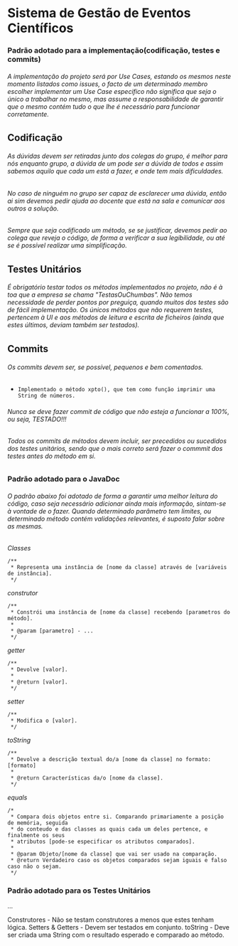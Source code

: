 # Sistema de Gestão de Eventos Científicos #

### Padrão adotado para a implementação(codificação, testes e commits) ###
###### A implementação do projeto será por *Use Cases*, estando os mesmos neste momento listados como issues, o facto de um determinado membro escolher implementar um *Use Case* especifico não significa que seja o único a trabalhar no mesmo, mas assume a responsabilidade de garantir que o mesmo contém tudo o que lhe é necessário para funcionar corretamente. ###

## Codificação ##
###### As dúvidas devem ser retiradas junto dos colegas do grupo, é melhor para nós enquanto grupo, a dúvida de um pode ser a dúvida de todos e assim sabemos aquilo que cada um está a fazer, e onde tem mais dificuldades. ######
###### No caso de ninguém no grupo ser capaz de esclarecer uma dúvida, então ai sim devemos pedir ajuda ao docente que está na sala e comunicar aos outros a solução. ######
###### Sempre que seja codificado um método, se se justificar, devemos pedir ao colega que reveja o código, de forma a verificar a sua legibilidade, ou até se é possível realizar uma simplificação. ######

## Testes Unitários ##
###### É obrigatório testar todos os métodos implementados no projeto, não é à toa que a empresa se chama "TestasOuChumbas". Não temos necessidade de perder pontos por preguiça, quando muitos dos testes são de fácil implementação. Os únicos métodos que não requerem testes, pertencem à UI e aos métodos de leitura e escrita de ficheiros (ainda que estes últimos, deviam também ser testados). ######

## Commits ##
###### Os commits devem ser, se possível, pequenos e bem comentados. #######
* ```Implementado o método xpto(), que tem como função imprimir uma String de números. ```
###### Nunca se deve fazer commit de código que não esteja a funcionar a 100%, ou seja, TESTADO!!! ######
###### Todos os commits de métodos devem incluir, ser precedidos ou sucedidos dos testes unitários, sendo que o mais correto será fazer o commmit dos testes antes do método em si. #######

### Padrão adotado para o JavaDoc ###
###### O padrão abaixo foi adotado de forma a garantir uma melhor leitura do código, caso seja necessário adicionar ainda mais informação, sintam-se à vontade de o fazer. Quando determinado parâmetro tem limites, ou determinado método contém validações relevantes, é suposto falar sobre as mesmas. ######

*Classes*
```
/**
 * Representa uma instância de [nome da classe] através de [variáveis de instância].
 */
```

*construtor*
```
/**
 * Constrói uma instância de [nome da classe] recebendo [parametros do método].
 *
 * @param [parametro] - ... 
 */
```

*getter*
```
/**
 * Devolve [valor].
 *
 * @return [valor].
 */
```

*setter*
```
/**
 * Modifica o [valor].
 */
```

*toString*
```
/**
 * Devolve a descrição textual do/a [nome da classe] no formato: [formato]
 *
 * @return Características da/o [nome da classe]. 
 */
```

*equals*
```
/*
 * Compara dois objetos entre si. Comparando primariamente a posição de memória, seguida
 * do conteudo e das classes as quais cada um deles pertence, e finalmente os seus  
 * atributos [pode-se especificar os atributos comparados]. 
 * 
 * @param Objeto/[nome da classe] que vai ser usado na comparação.
 * @return Verdadeiro caso os objetos comparados sejam iguais e falso caso não o sejam.
 */
```

### Padrão adotado para os Testes Unitários ###
...

Construtores - Não se testam construtores a menos que estes tenham lógica.
Setters & Getters - Devem ser testados em conjunto.
toString - Deve ser criada uma String com o resultado esperado e comparado ao método.

